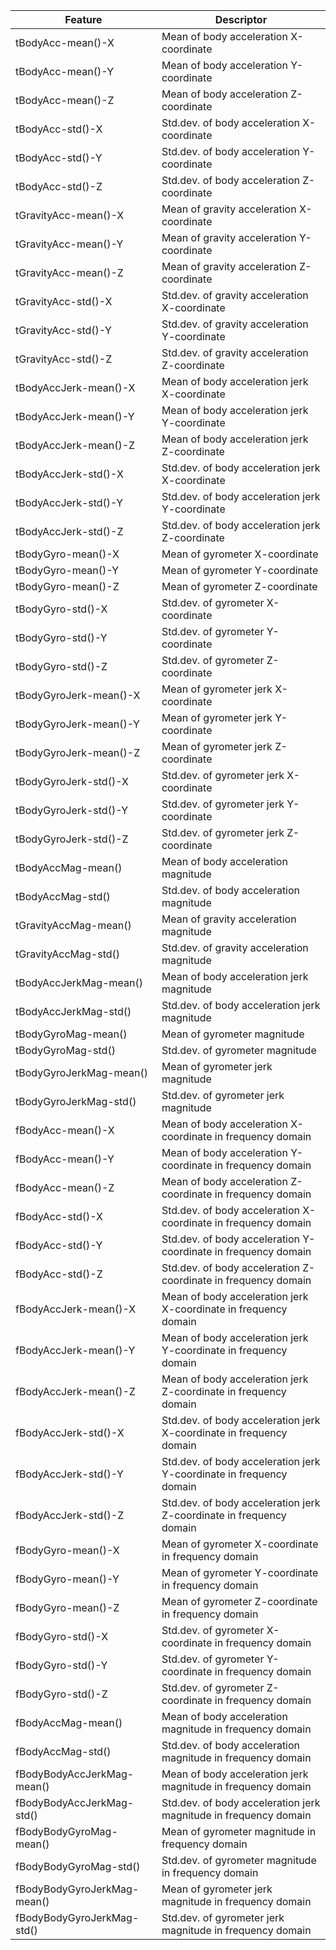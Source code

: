 
|Feature|Descriptor|  
|-------|---------|  
|tBodyAcc-mean()-X	|Mean of body acceleration X-coordinate|  
|tBodyAcc-mean()-Y	|Mean of body acceleration Y-coordinate|  
|tBodyAcc-mean()-Z	|Mean of body acceleration Z-coordinate|  
|tBodyAcc-std()-X	|Std.dev. of body acceleration X-coordinate|  
|tBodyAcc-std()-Y	|Std.dev. of body acceleration Y-coordinate|  
|tBodyAcc-std()-Z	|Std.dev. of body acceleration Z-coordinate|  
|tGravityAcc-mean()-X	|Mean of gravity acceleration X-coordinate|  
|tGravityAcc-mean()-Y	|Mean of gravity acceleration Y-coordinate|  
|tGravityAcc-mean()-Z	|Mean of gravity acceleration Z-coordinate|  
|tGravityAcc-std()-X	|Std.dev. of gravity acceleration X-coordinate|  
|tGravityAcc-std()-Y	|Std.dev. of gravity acceleration Y-coordinate|  
|tGravityAcc-std()-Z	|Std.dev. of gravity acceleration Z-coordinate|  
|tBodyAccJerk-mean()-X	|Mean of body acceleration jerk X-coordinate|  
|tBodyAccJerk-mean()-Y	|Mean of body acceleration jerk Y-coordinate|  
|tBodyAccJerk-mean()-Z	|Mean of body acceleration jerk Z-coordinate|  
|tBodyAccJerk-std()-X	|Std.dev. of body acceleration jerk X-coordinate|  
|tBodyAccJerk-std()-Y	|Std.dev. of body acceleration jerk Y-coordinate|  
|tBodyAccJerk-std()-Z	|Std.dev. of body acceleration jerk Z-coordinate|  
|tBodyGyro-mean()-X	|Mean of gyrometer X-coordinate|  
|tBodyGyro-mean()-Y	|Mean of gyrometer Y-coordinate|  
|tBodyGyro-mean()-Z	|Mean of gyrometer Z-coordinate|  
|tBodyGyro-std()-X	|Std.dev. of gyrometer X-coordinate|  
|tBodyGyro-std()-Y	|Std.dev. of gyrometer Y-coordinate|  
|tBodyGyro-std()-Z	|Std.dev. of gyrometer Z-coordinate|  
|tBodyGyroJerk-mean()-X	|Mean of gyrometer jerk X-coordinate|  
|tBodyGyroJerk-mean()-Y	|Mean of gyrometer jerk Y-coordinate|  
|tBodyGyroJerk-mean()-Z	|Mean of gyrometer jerk Z-coordinate|  
|tBodyGyroJerk-std()-X	|Std.dev. of gyrometer jerk X-coordinate|  
|tBodyGyroJerk-std()-Y	|Std.dev. of gyrometer jerk Y-coordinate|  
|tBodyGyroJerk-std()-Z	|Std.dev. of gyrometer jerk Z-coordinate|  
|tBodyAccMag-mean()	|Mean of body acceleration magnitude|  
|tBodyAccMag-std()	|Std.dev. of body acceleration magnitude|  
|tGravityAccMag-mean()	|Mean of gravity acceleration magnitude|  
|tGravityAccMag-std()	|Std.dev. of gravity acceleration magnitude|  
|tBodyAccJerkMag-mean()	|Mean of body acceleration jerk magnitude|  
|tBodyAccJerkMag-std()	|Std.dev. of body acceleration jerk magnitude|  
|tBodyGyroMag-mean()	|Mean of gyrometer magnitude|  
|tBodyGyroMag-std()	|Std.dev. of gyrometer magnitude|  
|tBodyGyroJerkMag-mean()	|Mean of gyrometer jerk magnitude|  
|tBodyGyroJerkMag-std()	|Std.dev. of gyrometer jerk magnitude|  
|fBodyAcc-mean()-X	|Mean of body acceleration X-coordinate in frequency domain|  
|fBodyAcc-mean()-Y	|Mean of body acceleration Y-coordinate in frequency domain|  
|fBodyAcc-mean()-Z	|Mean of body acceleration Z-coordinate in frequency domain|  
|fBodyAcc-std()-X	|Std.dev. of body acceleration X-coordinate in frequency domain|  
|fBodyAcc-std()-Y	|Std.dev. of body acceleration Y-coordinate in frequency domain|  
|fBodyAcc-std()-Z	|Std.dev. of body acceleration Z-coordinate in frequency domain|  
|fBodyAccJerk-mean()-X	|Mean of body acceleration jerk X-coordinate in frequency domain|  
|fBodyAccJerk-mean()-Y	|Mean of body acceleration jerk Y-coordinate in frequency domain|  
|fBodyAccJerk-mean()-Z	|Mean of body acceleration jerk Z-coordinate in frequency domain|  
|fBodyAccJerk-std()-X	|Std.dev. of body acceleration jerk X-coordinate in frequency domain|  
|fBodyAccJerk-std()-Y	|Std.dev. of body acceleration jerk Y-coordinate in frequency domain|  
|fBodyAccJerk-std()-Z	|Std.dev. of body acceleration jerk Z-coordinate in frequency domain|  
|fBodyGyro-mean()-X	|Mean of gyrometer X-coordinate in frequency domain|  
|fBodyGyro-mean()-Y	|Mean of gyrometer Y-coordinate in frequency domain|  
|fBodyGyro-mean()-Z	|Mean of gyrometer Z-coordinate in frequency domain|  
|fBodyGyro-std()-X	|Std.dev. of gyrometer X-coordinate in frequency domain|  
|fBodyGyro-std()-Y	|Std.dev. of gyrometer Y-coordinate in frequency domain|  
|fBodyGyro-std()-Z	|Std.dev. of gyrometer Z-coordinate in frequency domain|  
|fBodyAccMag-mean()	|Mean of body acceleration magnitude in frequency domain|  
|fBodyAccMag-std()	|Std.dev. of body acceleration magnitude in frequency domain|  
|fBodyBodyAccJerkMag-mean()	|Mean of body acceleration jerk magnitude in frequency domain|  
|fBodyBodyAccJerkMag-std()	|Std.dev. of body acceleration jerk magnitude in frequency domain|  
|fBodyBodyGyroMag-mean()	|Mean of gyrometer magnitude in frequency domain|  
|fBodyBodyGyroMag-std()	|Std.dev. of gyrometer magnitude in frequency domain|  
|fBodyBodyGyroJerkMag-mean()	|Mean of gyrometer jerk magnitude in frequency domain|  
|fBodyBodyGyroJerkMag-std()	|Std.dev. of gyrometer jerk magnitude in frequency domain|  
